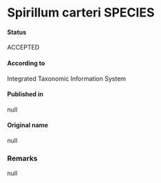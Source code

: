 # Spirillum carteri SPECIES

#### Status
ACCEPTED

#### According to
Integrated Taxonomic Information System

#### Published in
null

#### Original name
null

### Remarks
null